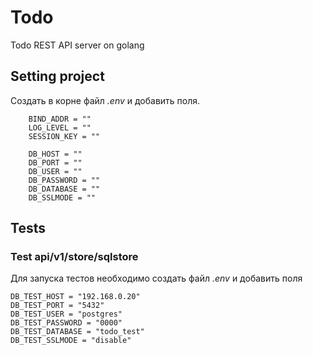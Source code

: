 # Todo 
Todo REST API server on golang

## Setting project
Создать в корне файл *.env* и добавить поля.

```
    BIND_ADDR = ""
    LOG_LEVEL = ""
    SESSION_KEY = ""

    DB_HOST = ""
    DB_PORT = ""
    DB_USER = ""
    DB_PASSWORD = ""
    DB_DATABASE = ""
    DB_SSLMODE = ""
```

## Tests

### Test api/v1/store/sqlstore
Для запуска тестов необходимо создать файл *.env* и добавить поля

```
DB_TEST_HOST = "192.168.0.20"
DB_TEST_PORT = "5432"
DB_TEST_USER = "postgres"
DB_TEST_PASSWORD = "0000"
DB_TEST_DATABASE = "todo_test"
DB_TEST_SSLMODE = "disable"
```
